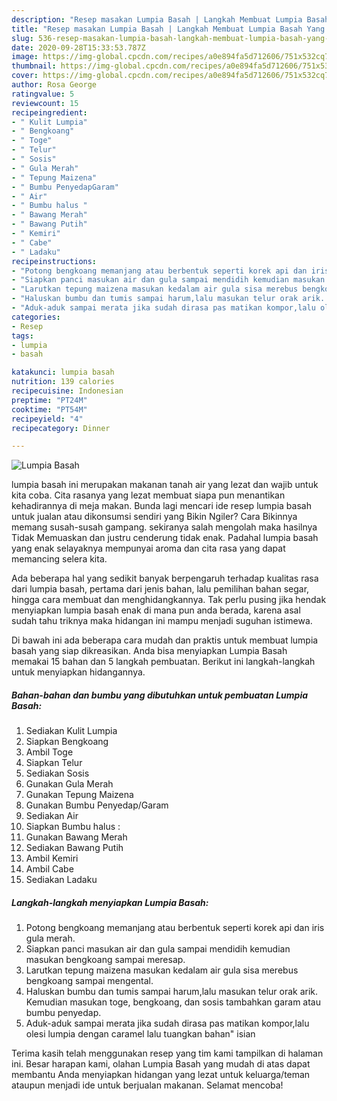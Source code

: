 ```yaml
---
description: "Resep masakan Lumpia Basah | Langkah Membuat Lumpia Basah Yang Enak Dan Lezat"
title: "Resep masakan Lumpia Basah | Langkah Membuat Lumpia Basah Yang Enak Dan Lezat"
slug: 536-resep-masakan-lumpia-basah-langkah-membuat-lumpia-basah-yang-enak-dan-lezat
date: 2020-09-28T15:33:53.787Z
image: https://img-global.cpcdn.com/recipes/a0e894fa5d712606/751x532cq70/lumpia-basah-foto-resep-utama.jpg
thumbnail: https://img-global.cpcdn.com/recipes/a0e894fa5d712606/751x532cq70/lumpia-basah-foto-resep-utama.jpg
cover: https://img-global.cpcdn.com/recipes/a0e894fa5d712606/751x532cq70/lumpia-basah-foto-resep-utama.jpg
author: Rosa George
ratingvalue: 5
reviewcount: 15
recipeingredient:
- " Kulit Lumpia"
- " Bengkoang"
- " Toge"
- " Telur"
- " Sosis"
- " Gula Merah"
- " Tepung Maizena"
- " Bumbu PenyedapGaram"
- " Air"
- " Bumbu halus "
- " Bawang Merah"
- " Bawang Putih"
- " Kemiri"
- " Cabe"
- " Ladaku"
recipeinstructions:
- "Potong bengkoang memanjang atau berbentuk seperti korek api dan iris gula merah."
- "Siapkan panci masukan air dan gula sampai mendidih kemudian masukan bengkoang sampai meresap."
- "Larutkan tepung maizena masukan kedalam air gula sisa merebus bengkoang sampai mengental."
- "Haluskan bumbu dan tumis sampai harum,lalu masukan telur orak arik. Kemudian masukan toge, bengkoang, dan sosis tambahkan garam atau bumbu penyedap."
- "Aduk-aduk sampai merata jika sudah dirasa pas matikan kompor,lalu olesi lumpia dengan caramel lalu tuangkan bahan&#34; isian"
categories:
- Resep
tags:
- lumpia
- basah

katakunci: lumpia basah 
nutrition: 139 calories
recipecuisine: Indonesian
preptime: "PT24M"
cooktime: "PT54M"
recipeyield: "4"
recipecategory: Dinner

---
```



![Lumpia Basah](https://img-global.cpcdn.com/recipes/a0e894fa5d712606/751x532cq70/lumpia-basah-foto-resep-utama.jpg)


lumpia basah ini merupakan makanan tanah air yang lezat dan wajib untuk kita coba. Cita rasanya yang lezat membuat siapa pun menantikan kehadirannya di meja makan.
Bunda lagi mencari ide resep lumpia basah untuk jualan atau dikonsumsi sendiri yang Bikin Ngiler? Cara Bikinnya memang susah-susah gampang. sekiranya salah mengolah maka hasilnya Tidak Memuaskan dan justru cenderung tidak enak. Padahal lumpia basah yang enak selayaknya mempunyai aroma dan cita rasa yang dapat memancing selera kita.

Ada beberapa hal yang sedikit banyak berpengaruh terhadap kualitas rasa dari lumpia basah, pertama dari jenis bahan, lalu pemilihan bahan segar, hingga cara membuat dan menghidangkannya. Tak perlu pusing jika hendak menyiapkan lumpia basah enak di mana pun anda berada, karena asal sudah tahu triknya maka hidangan ini mampu menjadi suguhan istimewa.




Di bawah ini ada beberapa cara mudah dan praktis untuk membuat lumpia basah yang siap dikreasikan. Anda bisa menyiapkan Lumpia Basah memakai 15 bahan dan 5 langkah pembuatan. Berikut ini langkah-langkah untuk menyiapkan hidangannya.

<!--inarticleads1-->

##### Bahan-bahan dan bumbu yang dibutuhkan untuk pembuatan Lumpia Basah:

1. Sediakan  Kulit Lumpia
1. Siapkan  Bengkoang
1. Ambil  Toge
1. Siapkan  Telur
1. Sediakan  Sosis
1. Gunakan  Gula Merah
1. Gunakan  Tepung Maizena
1. Gunakan  Bumbu Penyedap/Garam
1. Sediakan  Air
1. Siapkan  Bumbu halus :
1. Gunakan  Bawang Merah
1. Sediakan  Bawang Putih
1. Ambil  Kemiri
1. Ambil  Cabe
1. Sediakan  Ladaku




<!--inarticleads2-->

##### Langkah-langkah menyiapkan Lumpia Basah:

1. Potong bengkoang memanjang atau berbentuk seperti korek api dan iris gula merah.
1. Siapkan panci masukan air dan gula sampai mendidih kemudian masukan bengkoang sampai meresap.
1. Larutkan tepung maizena masukan kedalam air gula sisa merebus bengkoang sampai mengental.
1. Haluskan bumbu dan tumis sampai harum,lalu masukan telur orak arik. Kemudian masukan toge, bengkoang, dan sosis tambahkan garam atau bumbu penyedap.
1. Aduk-aduk sampai merata jika sudah dirasa pas matikan kompor,lalu olesi lumpia dengan caramel lalu tuangkan bahan&#34; isian




Terima kasih telah menggunakan resep yang tim kami tampilkan di halaman ini. Besar harapan kami, olahan Lumpia Basah yang mudah di atas dapat membantu Anda menyiapkan hidangan yang lezat untuk keluarga/teman ataupun menjadi ide untuk berjualan makanan. Selamat mencoba!
